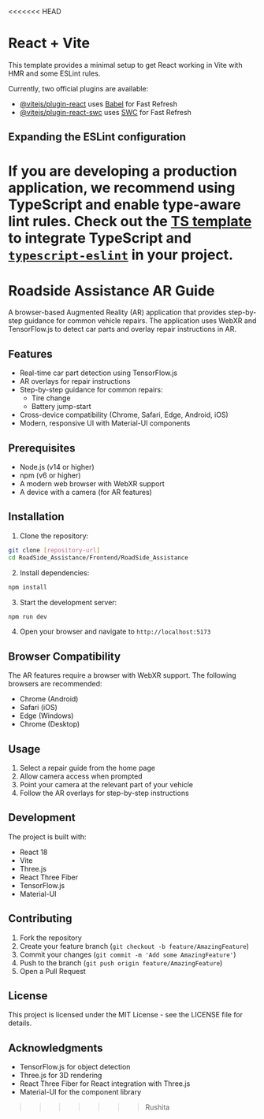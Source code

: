 <<<<<<< HEAD
# React + Vite

This template provides a minimal setup to get React working in Vite with HMR and some ESLint rules.

Currently, two official plugins are available:

- [@vitejs/plugin-react](https://github.com/vitejs/vite-plugin-react/blob/main/packages/plugin-react/README.md) uses [Babel](https://babeljs.io/) for Fast Refresh
- [@vitejs/plugin-react-swc](https://github.com/vitejs/vite-plugin-react-swc) uses [SWC](https://swc.rs/) for Fast Refresh

## Expanding the ESLint configuration

If you are developing a production application, we recommend using TypeScript and enable type-aware lint rules. Check out the [TS template](https://github.com/vitejs/vite/tree/main/packages/create-vite/template-react-ts) to integrate TypeScript and [`typescript-eslint`](https://typescript-eslint.io) in your project.
=======
# Roadside Assistance AR Guide

A browser-based Augmented Reality (AR) application that provides step-by-step guidance for common vehicle repairs. The application uses WebXR and TensorFlow.js to detect car parts and overlay repair instructions in AR.

## Features

- Real-time car part detection using TensorFlow.js
- AR overlays for repair instructions
- Step-by-step guidance for common repairs:
  - Tire change
  - Battery jump-start
- Cross-device compatibility (Chrome, Safari, Edge, Android, iOS)
- Modern, responsive UI with Material-UI components

## Prerequisites

- Node.js (v14 or higher)
- npm (v6 or higher)
- A modern web browser with WebXR support
- A device with a camera (for AR features)

## Installation

1. Clone the repository:
```bash
git clone [repository-url]
cd RoadSide_Assistance/Frontend/RoadSide_Assistance
```

2. Install dependencies:
```bash
npm install
```

3. Start the development server:
```bash
npm run dev
```

4. Open your browser and navigate to `http://localhost:5173`

## Browser Compatibility

The AR features require a browser with WebXR support. The following browsers are recommended:

- Chrome (Android)
- Safari (iOS)
- Edge (Windows)
- Chrome (Desktop)

## Usage

1. Select a repair guide from the home page
2. Allow camera access when prompted
3. Point your camera at the relevant part of your vehicle
4. Follow the AR overlays for step-by-step instructions

## Development

The project is built with:
- React 18
- Vite
- Three.js
- React Three Fiber
- TensorFlow.js
- Material-UI

## Contributing

1. Fork the repository
2. Create your feature branch (`git checkout -b feature/AmazingFeature`)
3. Commit your changes (`git commit -m 'Add some AmazingFeature'`)
4. Push to the branch (`git push origin feature/AmazingFeature`)
5. Open a Pull Request

## License

This project is licensed under the MIT License - see the LICENSE file for details.

## Acknowledgments

- TensorFlow.js for object detection
- Three.js for 3D rendering
- React Three Fiber for React integration with Three.js
- Material-UI for the component library
>>>>>>> Rushita
